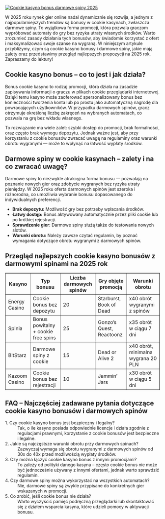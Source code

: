 [![Cookie kasyno bonus darmowe spiny 2025](https://123-caf.pages.dev/gitsignup.png)](https://vrmoo.ru/Bt82HjjY)

<div>     <p>W 2025 roku rynek gier online nadal dynamicznie się rozwija, a jednym z najpopularniejszych trendów są bonusy w cookie kasynach, zwłaszcza darmowe spiny. To wyjątkowa forma promocji, która pozwala graczom wypróbować automaty do gry bez ryzyka utraty własnych środków. Warto zrozumieć zasady działania tych bonusów, aby świadomie korzystać z ofert i maksymalizować swoje szanse na wygraną. W niniejszym artykule przybliżymy, czym są cookie kasyno bonusy i darmowe spiny, jakie mają zalety oraz przedstawimy przegląd najlepszych propozycji na 2025 rok. Zapraszamy do lektury! </p>      <h2>Cookie kasyno bonus – co to jest i jak działa?</h2>   <p>Bonus cookie kasyno to rodzaj promocji, która działa na zasadzie zapisywania informacji o graczu w plikach cookie przeglądarki internetowej. Dzięki temu kasyno może zaoferować spersonalizowany bonus bez konieczności tworzenia konta lub po prostu jako automatyczną nagrodę dla powracających użytkowników. W przypadku darmowych spinów, gracz otrzymuje określoną liczbę zakręceń na wybranych automatach, co pozwala na grę bez wkładu własnego.</p>   <p>To rozwiązanie ma wiele zalet: szybki dostęp do promocji, brak formalności, oraz często brak wymogu depozytu. Jednak ważne jest, aby przy korzystaniu z cookie bonusów zwracać uwagę na regulaminy oraz warunki obrotu wygranymi — może to wpłynąć na łatwość wypłaty środków.</p>      <h2>Darmowe spiny w cookie kasynach – zalety i na co zwracać uwagę?</h2>   <p>Darmowe spiny to niezwykle atrakcyjna forma bonusu — pozwalają na poznanie nowych gier oraz zdobycie wygranych bez ryzyka utraty pieniędzy. W 2025 roku oferta darmowych spinów jest szeroka i różnorodna, co umożliwia wybranie bonusu dopasowanego do indywidualnych preferencji.</p>   <ul>     <li><strong>Brak depozytu:</strong> Możliwość gry bez potrzeby wpłacania środków.</li>     <li><strong>Łatwy dostęp:</strong> Bonus aktywowany automatycznie przez pliki cookie lub po krótkiej rejestracji.</li>     <li><strong>Sprawdzenie gier:</strong> Darmowe spiny służą także do testowania nowych slotów.</li>     <li><strong>Warunki obrotu:</strong> Należy zawsze czytać regulamin, by poznać wymagania dotyczące obrotu wygranymi z darmowych spinów.</li>   </ul>      <h2>Przegląd najlepszych cookie kasyno bonusów z darmowymi spinami na 2025 rok</h2>   <table border="1" cellpadding="8" cellspacing="0" style="border-collapse: collapse; width: 100%;">     <thead>       <tr>         <th>Kasyno</th>         <th>Typ bonusu</th>         <th>Liczba darmowych spinów</th>         <th>Gry objęte promocją</th>         <th>Warunki obrotu</th>       </tr>     </thead>     <tbody>       <tr>         <td>Energy Casino</td>         <td>Cookie bonus bez depozytu</td>         <td>20</td>         <td>Starburst, Book of Dead</td>         <td>x40 obrót wygranymi z spinów</td>       </tr>       <tr>         <td>Spinia</td>         <td>Bonus powitalny + cookie free spins</td>         <td>25</td>         <td>Gonzo’s Quest, Reactoonz</td>         <td>x35 obrót w ciągu 7 dni</td>       </tr>       <tr>         <td>BitStarz</td>         <td>Darmowe spiny z cookie</td>         <td>15</td>         <td>Dead or Alive 2</td>         <td>x40 obrót, minimalna wygrana 20 PLN</td>       </tr>       <tr>         <td>Kazoom Casino</td>         <td>Cookie bonus bez rejestracji</td>         <td>10</td>         <td>Jammin’ Jars</td>         <td>x30 obrót w ciągu 5 dni</td>       </tr>     </tbody>   </table>      <h2>FAQ – Najczęściej zadawane pytania dotyczące cookie kasyno bonusów i darmowych spinów</h2>   <dl>     <dt>1. Czy cookie kasyno bonus jest bezpieczny i legalny?</dt>     <dd>Tak, o ile kasyno posiada odpowiednie licencje i działa zgodnie z regulacjami prawnymi, korzystanie z cookie bonusów jest bezpieczne i legalne.</dd>      <dt>2. Jakie są najczęstsze warunki obrotu przy darmowych spinach?</dt>     <dd>Zazwyczaj wymaga się obrotu wygranymi z darmowych spinów od 30x do 40x przed możliwością wypłaty środków.</dd>      <dt>3. Czy można łączyć cookie kasyno bonus z innymi promocjami?</dt>     <dd>To zależy od polityki danego kasyna – często cookie bonus nie może być jednocześnie używany z innymi ofertami, jednak warto sprawdzić regulamin.</dd>      <dt>4. Czy darmowe spiny można wykorzystać na wszystkich automatach?</dt>     <dd>Nie, darmowe spiny są zwykle przypisane do konkretnych gier wskazanych w promocji.</dd>      <dt>5. Co zrobić, jeśli cookie bonus nie działa?</dt>     <dd>Warto wyczyścić pamięć podręczną przeglądarki lub skontaktować się z działem wsparcia kasyna, które udzieli pomocy w aktywacji bonusu.</dd>   </dl> </div>